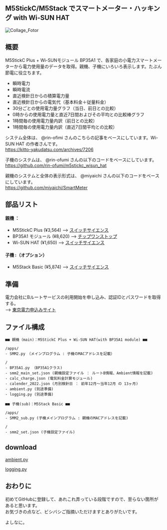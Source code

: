 ## M5StickC/M5Stack でスマートメーター・ハッキング with Wi-SUN HAT

![Collage_Fotor](https://user-images.githubusercontent.com/104808539/166885813-86737337-00c2-421f-a8a8-5c4fb0433924.jpg)

## 概要
M5StickC Plus + Wi-SUNモジュール BP35A1 で、各家庭の小電力スマートメーターから電力使用量のデータを取得。親機、子機にいろいろ表示します。たぶん節電に役立ちます。<br>

- 瞬時電力
- 瞬時電流
- 直近検針日からの積算電力量
- 直近検針日からの電気代（基本料金＋従量料金）
- 30分ごとの使用電力量グラフ（当日、前日との比較）
- 0時からの使用電力量と直近7日間およびその平均との比較棒グラフ
- 1時間毎の使用電力量内訳（前日との比較）
- 1時間毎の使用電力量内訳（直近7日間平均との比較）

システム全体は、 @rin-ofimi さんのこちらの記事をベースにしています。Wi-SUN HAT の作者さんです。<br>
https://kitto-yakudatsu.com/archives/7206

子機のシステムは、 @rin-ofumi さんの以下のコードをベースにしています。</br>
https://github.com/rin-ofumi/m5stickc_wisun_hat

親機のシステムと全体の表示形式は、 @miyaichi さんの以下のコードをベースにしています。</br>
https://github.com/miyaichi/SmartMeter

## 部品リスト
#### 親機 ：
- M5StickC Plus (¥3,564) --> [スイッチサイエンス](https://www.switch-science.com/catalog/6470/)
- BP35A1 モジュール (¥8,620) --> [チップワンストップ](https://www.chip1stop.com/view/searchResult/SearchResultTop?classCd=&did=&cid=netcompo&keyword=BP35A1&utm_source=netcompo&utm_medium=buyNow)
- Wi-SUN HAT (¥1,650) --> [スイッチサイエンス](https://www.switch-science.com/catalog/7612/)

#### 子機 :（オプション）
- M5Stack Basic (¥5,874) --> [スイッチサイエンス](https://www.switch-science.com/catalog/7362/)

## 準備
電力会社にBルートサービスの利用開始を申し込み、認証IDとパスワードを取得する。</br>
--> [東京電力申込みサイト](https://www.tepco.co.jp/pg/consignment/liberalization/smartmeter-broute.html)

## ファイル構成
```
■■ 親機（main)：M5StickC Plus + Wi-SUN HAT(with BP35A1 module) ■■

/apps/
- SMM2.py　（メインプログラム : 子機のMACアドレスを記載）

/
- BP35A1.py （BP35A1クラス)
- smm2_main_set.json (親機設定ファイル ： ルートB情報、Ambient情報を記載)
- calc_charge.json (電気料金計算モジュール)
- calender_2022.json (月別検針日 ： 前年12月〜当年12月 の 13ヶ月)
- ambient.py (別途準備)
- logging.py (別途準備)
```
```
■■ 子機(sub)：M5Stack Basic ■■

/apps/
- SMM2_sub.py (子機メインプログラム : 親機のMACアドレスを記載)

/
- smm2_set.json (子機設定ファイル)
```

## download
[ambient.py](https://github.com/AmbientDataInc/ambient-python-lib/blob/master/ambient.py)

[logging.py](https://github.com/micropython/micropython-lib/blob/master/python-stdlib/logging/logging.py)

## おわりに
初めてGitHubに登録して、あれこれ弄っている段階ですので、至らない箇所があると思います。</br>
お気づきの点など、ビシバシご指摘いただけますとありがたいです。</br>

よしなに。
